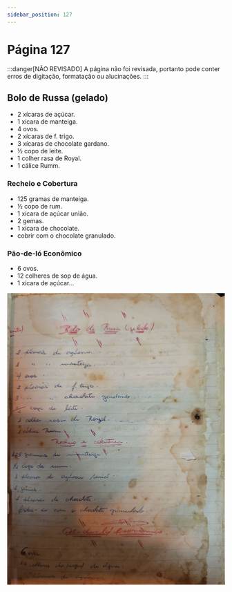 ```yaml
---
sidebar_position: 127
---
```

# Página 127
:::danger[NÃO REVISADO]
A página não foi revisada, portanto pode conter erros de digitação, formatação ou alucinações.
:::
## Bolo de Russa (gelado)

- 2 xícaras de açúcar.
- 1 xícara de manteiga.
- 4 ovos.
- 2 xícaras de f. trigo.
- 3 xícaras de chocolate gardano.
- ½ copo de leite.
- 1 colher rasa de Royal.
- 1 cálice Rumm.

### Recheio e Cobertura

- 125 gramas de manteiga.
- ½ copo de rum.
- 1 xícara de açúcar união.
- 2 gemas.
- 1 xícara de chocolate.
- cobrir com o chocolate granulado.

### Pão-de-ló Econômico

- 6 ovos.
- 12 colheres de sop de água.
- 1 xícara de açúcar...

![imagem base](./images/page_127.png)